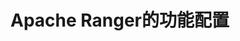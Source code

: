 Apache Ranger的功能配置
===================================================================================
